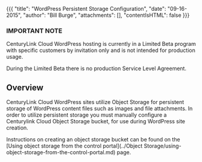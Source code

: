 {{{
  "title": "WordPress Persistent Storage Configuration",
  "date": "09-16-2015",
  "author": "Bill Burge",
  "attachments": [],
  "contentIsHTML": false
}}}

### IMPORTANT NOTECenturyLink Cloud WordPress hosting is currently in a Limited Beta program with specific customers by invitation only and is not intended for production usage.During the Limited Beta there is no production Service Level Agreement.## Overview

CenturyLink Cloud WordPress sites utilize Object Storage for persistent storage of WordPress content files such as images and file attachments.  In order to utilize persistent storage you must manually configure a Centurylink Cloud Object Storage bucket, for use during WordPress site creation.

Instructions on creating an object storage bucket can be found on the 
[Using object storage from the control portal](../Object Storage/using-object-storage-from-the-control-portal.md) page.

